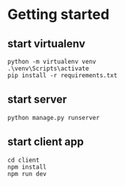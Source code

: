 # Getting started

## start virtualenv  
```shell
python -m virtualenv venv
.\venv\Scripts\activate
pip install -r requirements.txt
```

## start server
```shell
python manage.py runserver
```

## start client app
```shell
cd client
npm install
npm run dev
```

